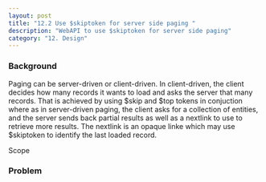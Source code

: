 ```yaml
---
layout: post
title: "12.2 Use $skiptoken for server side paging "
description: "WebAPI to use $skiptoken for server side paging"
category: "12. Design"
---
```

### Background
Paging can be server-driven or client-driven. 
In client-driven, the client decides how many records it wants to load and asks the server that many records. That is achieved by using $skip and $top tokens in conjuction where as in server-driven paging, the client asks for a collection of entities, and the server sends back partial results as well as a nextlink to use to retrieve more results. The nextlink is an opaque linke which may use $skiptoken to identify the last loaded record.

Scope
### Problem

